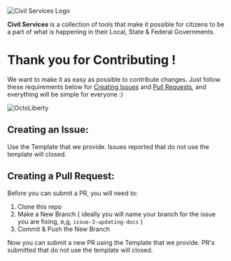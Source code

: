 ![Civil Services Logo](https://cdn.civil.services/common/github-logo.png "Civil Services Logo")

__Civil Services__ is a collection of tools that make it possible for citizens to be a part of what is happening in their Local, State & Federal Governments.

Thank you for Contributing !
===

We want to make it as easy as possible to contribute changes. Just follow these requirements below for [Creating Issues](https://github.com/CivilServiceUSA/api/issues/new) and [Pull Requests](https://github.com/CivilServiceUSA/api/pull/new), and everything will be simple for everyone :)

![OctoLiberty](https://octodex.github.com/images/octoliberty.png "OctoLiberty")

Creating an Issue:
---

Use the Template that we provide.  Issues reported that do not use the template will closed.


Creating a Pull Request:
---

Before you can submit a PR, you will need to:

1. Clone this repo
2. Make a New Branch ( ideally you will name your branch for the issue you are fixing, e,g, `issue-3-updating-docs` )
3. Commit & Push the New Branch

Now you can submit a new PR using the Template that we provide.  PR's submitted that do not use the template will closed.
